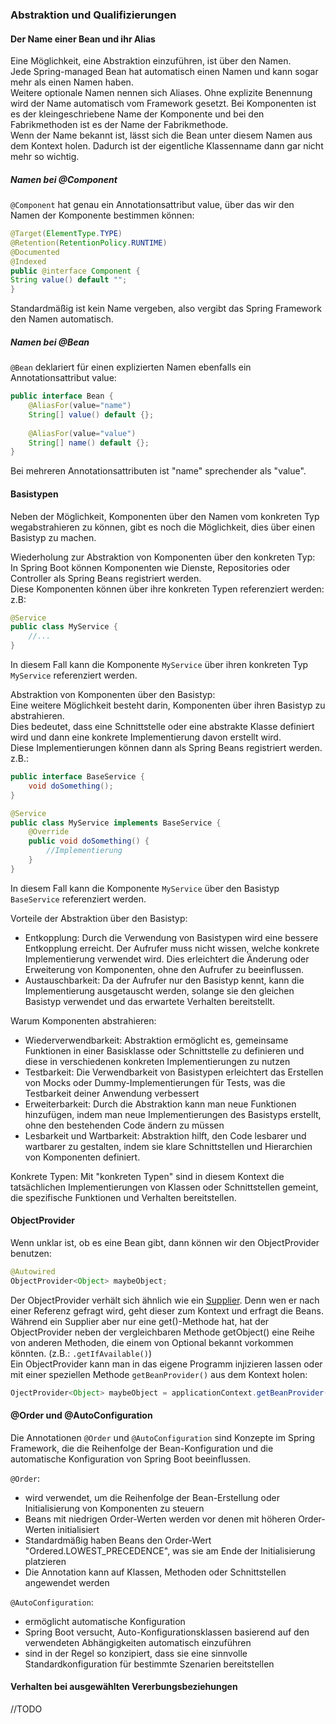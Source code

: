 ### Abstraktion und Qualifizierungen

#### Der Name einer Bean und ihr Alias
Eine Möglichkeit, eine Abstraktion einzuführen, ist über den Namen.  
Jede Spring-managed Bean hat automatisch einen Namen und kann sogar mehr als einen Namen haben.  
Weitere optionale Namen nennen sich Aliases. Ohne explizite Benennung wird der Name automatisch vom Framework gesetzt.
Bei Komponenten ist es der kleingeschriebene Name der Komponente und bei den Fabrikmethoden ist es der Name der Fabrikmethode.  
Wenn der Name bekannt ist, lässt sich die Bean unter diesem Namen aus dem Kontext holen. Dadurch ist der eigentliche Klassenname dann gar nicht mehr so wichtig.  

##### Namen bei @Component
`@Component` hat genau ein Annotationsattribut value, über das wir den Namen der Komponente bestimmen können:
```java
@Target(ElementType.TYPE)
@Retention(RetentionPolicy.RUNTIME)
@Documented
@Indexed
public @interface Component {
String value() default "";
}
```
Standardmäßig ist kein Name vergeben, also vergibt das Spring Framework den Namen automatisch.

##### Namen bei @Bean
`@Bean` deklariert für einen explizierten Namen ebenfalls ein Annotationsattribut value:
```java
public interface Bean {
    @AliasFor(value="name")
    String[] value() default {};
    
    @AliasFor(value="value")
    String[] name() default {};
}
```
Bei mehreren Annotationsattributen ist "name" sprechender als "value".


#### Basistypen

Neben der Möglichkeit, Komponenten über den Namen vom konkreten Typ wegabstrahieren zu können, gibt es noch die Möglichkeit, dies über einen Basistyp zu machen.  
  
Wiederholung zur Abstraktion von Komponenten über den konkreten Typ:  
In Spring Boot können Komponenten wie Dienste, Repositories oder Controller als Spring Beans registriert werden.  
Diese Komponenten können über ihre konkreten Typen referenziert werden: z.B:  
```java
@Service
public class MyService {
    //...
}
```
In diesem Fall kann die Komponente `MyService` über ihren konkreten Typ `MyService` referenziert werden.  
  
Abstraktion von Komponenten über den Basistyp:  
Eine weitere Möglichkeit besteht darin, Komponenten über ihren Basistyp zu abstrahieren.  
Dies bedeutet, dass eine Schnittstelle oder eine abstrakte Klasse definiert wird und dann eine konkrete Implementierung davon erstellt wird.  
Diese Implementierungen können dann als Spring Beans registriert werden. z.B.:  
```java
public interface BaseService {
    void doSomething();
}

@Service
public class MyService implements BaseService {
    @Override 
    public void doSomething() {
        //Implementierung
    }
}
```
In diesem Fall kann die Komponente `MyService` über den Basistyp `BaseService` referenziert werden.  

Vorteile der Abstraktion über den Basistyp:
- Entkopplung: Durch die Verwendung von Basistypen wird eine bessere Entkopplung erreicht. Der Aufrufer muss nicht wissen, welche konkrete Implementierung verwendet wird. Dies erleichtert die Änderung oder Erweiterung von Komponenten, ohne den Aufrufer zu beeinflussen.
- Austauschbarkeit: Da der Aufrufer nur den Basistyp kennt, kann die Implementierung ausgetauscht werden, solange sie den gleichen Basistyp verwendet und das erwartete Verhalten bereitstellt.
  
Warum Komponenten abstrahieren:
- Wiederverwendbarkeit: Abstraktion ermöglicht es, gemeinsame Funktionen in einer Basisklasse oder Schnittstelle zu definieren und diese in verschiedenen konkreten Implementierungen zu nutzen
- Testbarkeit: Die Verwendbarkeit von Basistypen erleichtert das Erstellen von Mocks oder Dummy-Implementierungen für Tests, was die Testbarkeit deiner Anwendung verbessert
- Erweiterbarkeit: Durch die Abstraktion kann man neue Funktionen hinzufügen, indem man neue Implementierungen des Basistyps erstellt, ohne den bestehenden Code ändern zu müssen
- Lesbarkeit und Wartbarkeit: Abstraktion hilft, den Code lesbarer und wartbarer zu gestalten, indem sie klare Schnittstellen und Hierarchien von Komponenten definiert.

Konkrete Typen:
Mit "konkreten Typen" sind in diesem Kontext die tatsächlichen Implementierungen von Klassen oder Schnittstellen gemeint, die spezifische Funktionen und Verhalten bereitstellen.

#### ObjectProvider
Wenn unklar ist, ob es eine Bean gibt, dann können wir den ObjectProvider benutzen:  
```java
@Autowired
ObjectProvider<Object> maybeObject; 
```

Der ObjectProvider verhält sich ähnlich wie ein [Supplier](https://docs.oracle.com/javase/8/docs/api/java/util/function/Supplier.html). Denn wen er nach einer Referenz gefragt wird, geht dieser zum Kontext und erfragt die Beans.  
Während ein Supplier aber nur eine get()-Methode hat, hat der ObjectProvider neben der vergleichbaren Methode getObject() eine Reihe von anderen Methoden, die einem von Optional bekannt vorkommen könnten. (z.B.: `.getIfAvailable()`)  
Ein ObjectProvider kann man in das eigene Programm injizieren lassen oder mit einer speziellen Methode `getBeanProvider()` aus dem Kontext holen:  
```java
OjectProvider<Object> maybeObject = applicationContext.getBeanProvider(Object.class);
```


#### @Order und @AutoConfiguration

Die Annotationen `@Order` und `@AutoConfiguration` sind Konzepte im Spring Framework, die die Reihenfolge der Bean-Konfiguration und die automatische Konfiguration von Spring Boot beeinflussen.  
  
`@Order`:
- wird verwendet, um die Reihenfolge der Bean-Erstellung oder Initialisierung von Komponenten zu steuern
- Beans mit niedrigen Order-Werten werden vor denen mit höheren Order-Werten initialisiert
- Standardmäßig haben Beans den Order-Wert "Ordered.LOWEST_PRECEDENCE", was sie am Ende der Initialisierung platzieren
- Die Annotation kann auf Klassen, Methoden oder Schnittstellen angewendet werden

`@AutoConfiguration`:
- ermöglicht automatische Konfiguration
- Spring Boot versucht, Auto-Konfigurationsklassen basierend auf den verwendeten Abhängigkeiten automatisch einzuführen
- sind in der Regel so konzipiert, dass sie eine sinnvolle Standardkonfiguration für bestimmte Szenarien bereitstellen

#### Verhalten bei ausgewählten Vererbungsbeziehungen

//TODO
